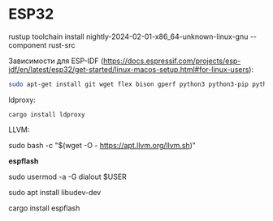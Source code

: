 # ESP32

rustup toolchain install nightly-2024-02-01-x86_64-unknown-linux-gnu --component rust-src

Зависимости для ESP-IDF (https://docs.espressif.com/projects/esp-idf/en/latest/esp32/get-started/linux-macos-setup.html#for-linux-users):

```bash
sudo apt-get install git wget flex bison gperf python3 python3-pip python3-venv cmake ninja-build ccache libffi-dev libssl-dev dfu-util libusb-1.0-0
```

ldproxy:

```
cargo install ldproxy
```

LLVM:

sudo bash -c "$(wget -O - https://apt.llvm.org/llvm.sh)"

**espflash**

sudo usermod -a -G dialout $USER

sudo apt install libudev-dev

cargo install espflash
